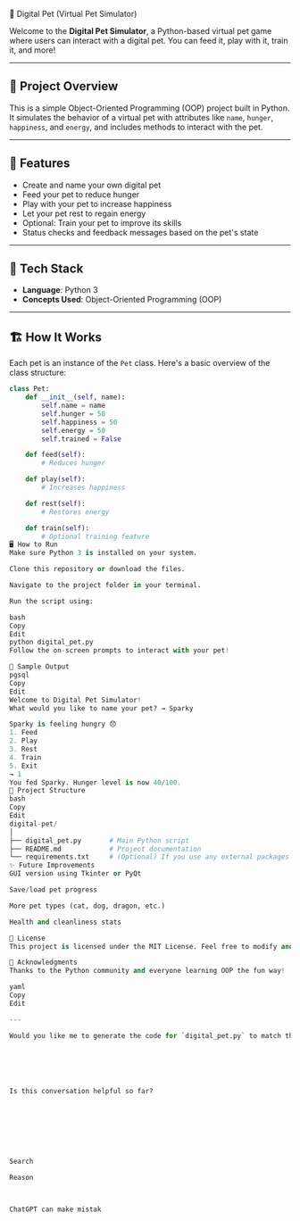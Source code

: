  🐾 Digital Pet (Virtual Pet Simulator)

Welcome to the **Digital Pet Simulator**, a Python-based virtual pet game where users can interact with a digital pet. You can feed it, play with it, train it, and more!

---

## 📌 Project Overview

This is a simple Object-Oriented Programming (OOP) project built in Python. It simulates the behavior of a virtual pet with attributes like `name`, `hunger`, `happiness`, and `energy`, and includes methods to interact with the pet.

---

## 🚀 Features

- Create and name your own digital pet
- Feed your pet to reduce hunger
- Play with your pet to increase happiness
- Let your pet rest to regain energy
- Optional: Train your pet to improve its skills
- Status checks and feedback messages based on the pet's state

---

## 🧰 Tech Stack

- **Language**: Python 3
- **Concepts Used**: Object-Oriented Programming (OOP)

---

## 🏗️ How It Works

Each pet is an instance of the `Pet` class. Here's a basic overview of the class structure:

```python
class Pet:
    def __init__(self, name):
        self.name = name
        self.hunger = 50
        self.happiness = 50
        self.energy = 50
        self.trained = False

    def feed(self):
        # Reduces hunger

    def play(self):
        # Increases happiness

    def rest(self):
        # Restores energy

    def train(self):
        # Optional training feature
🖥️ How to Run
Make sure Python 3 is installed on your system.

Clone this repository or download the files.

Navigate to the project folder in your terminal.

Run the script using:

bash
Copy
Edit
python digital_pet.py
Follow the on-screen prompts to interact with your pet!

📸 Sample Output
pgsql
Copy
Edit
Welcome to Digital Pet Simulator!
What would you like to name your pet? → Sparky

Sparky is feeling hungry 😞
1. Feed
2. Play
3. Rest
4. Train
5. Exit
→ 1
You fed Sparky. Hunger level is now 40/100.
📁 Project Structure
bash
Copy
Edit
digital-pet/
│
├── digital_pet.py       # Main Python script
├── README.md            # Project documentation
└── requirements.txt     # (Optional) If you use any external packages
✨ Future Improvements
GUI version using Tkinter or PyQt

Save/load pet progress

More pet types (cat, dog, dragon, etc.)

Health and cleanliness stats

📄 License
This project is licensed under the MIT License. Feel free to modify and use it for educational purposes!

🙌 Acknowledgments
Thanks to the Python community and everyone learning OOP the fun way!

yaml
Copy
Edit

---

Would you like me to generate the code for `digital_pet.py` to match this README?






Is this conversation helpful so far?








Search

Reason



ChatGPT can make mistak
